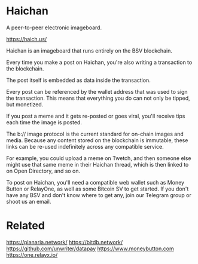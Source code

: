 # Haichan

A peer-to-peer electronic imageboard.

https://haich.us/

Haichan is an imageboard that runs entirely on the BSV blockchain.

Every time you make a post on Haichan, you're also writing a transaction to the blockchain.

The post itself is embedded as data inside the transaction.

Every post can be referenced by the wallet address that was used to sign the transaction. This means that everything you do can not only be tipped, but monetized.

If you post a meme and it gets re-posted or goes viral, you'll receive tips each time the image is posted.

The b:// image protocol is the current standard for on-chain images and media. Because any content stored on the blockchain is immutable, these links can be re-used indefinitely across any compatible service.

For example, you could upload a meme on Twetch, and then someone else might use that same meme in their Haichan thread, which is then linked to on Open Directory, and so on.

To post on Haichan, you'll need a compatible web wallet such as Money Button or RelayOne, as well as some Bitcoin SV to get started. If you don't have any BSV and don't know where to get any, join our Telegram group or shoot us an email.

# Related

https://planaria.network/
https://bitdb.network/
https://github.com/unwriter/datapay
https://www.moneybutton.com
https://one.relayx.io/

 

